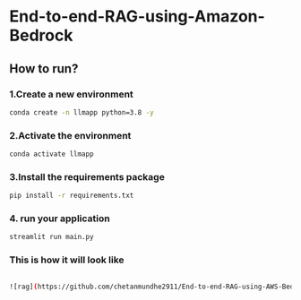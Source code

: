 # End-to-end-RAG-using-Amazon-Bedrock


## How to run?

###  1.Create a new environment

```bash
conda create -n llmapp python=3.8 -y 
```


###  2.Activate the environment
```bash
conda activate llmapp 
```



###  3.Install the requirements package
```bash
pip install -r requirements.txt
```


###  4. run your application
```bash
streamlit run main.py
```

### This is how it will look like
```bash

![rag](https://github.com/chetanmundhe2911/End-to-end-RAG-using-AWS-Bedrock/assets/67324853/c46c6261-c0b9-46c8-9680-9df6e269c14e)
```
